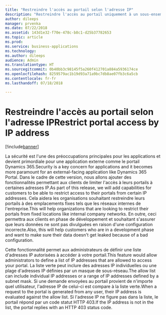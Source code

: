 ```yaml
---
title: "Restreindre l'accès au portail selon l'adresse IP"
description: "Restreindre l'accès au portail uniquement à un sous-ensemble d'utilisateurs en définissant des plages d'adresses IP autorisées"
author: dileeps
manager: prvenka
ms.date: 07/22/2018
ms.assetid: 143d1e32-f70e-478c-b8c1-d25b37782653
ms.topic: article
ms.prod: 
ms.service: business-applications
ms.technology: 
ms.author: dileeps
audience: Admin
ms.translationtype: HT
ms.sourcegitcommit: 0b40bb3c98145f5a260f412701a884a5936174ce
ms.openlocfilehash: 8259579ac1b19d93a71a9bc7db8ae07fb3c6a5cb
ms.contentlocale: fr-fr
ms.lasthandoff: 07/18/2018

---
```

# <a name="restrict-portal-access-by-ip-address"></a><span data-ttu-id="40bc6-103">Restreindre l'accès au portail selon l'adresse IP</span><span class="sxs-lookup"><span data-stu-id="40bc6-103">Restrict portal access by IP address</span></span>

[!include[banner](../../../includes/banner.md)]


<span data-ttu-id="40bc6-104">La sécurité est l'une des préoccupations principales pour les applications et devient primordiale pour une application externe comme le portail Dynamics 365.</span><span class="sxs-lookup"><span data-stu-id="40bc6-104">Security is a key concern for applications and it becomes more paramount for an external-facing application like Dynamics 365 Portal.</span></span> <span data-ttu-id="40bc6-105">Dans le cadre de cette version, nous allons ajouter des fonctionnalités permettant aux clients de limiter l'accès à leurs portails à certaines adresses IP.</span><span class="sxs-lookup"><span data-stu-id="40bc6-105">As part of this release, we will add capabilities for customers to be able to restrict access to their portals from certain IP addresses.</span></span> <span data-ttu-id="40bc6-106">Cela aidera les organisations souhaitant restreindre leurs portails à des emplacements fixes tels que les réseaux internes de l'entreprise.</span><span class="sxs-lookup"><span data-stu-id="40bc6-106">This will help organizations that are looking to restrict their portals from fixed locations like internal company networks.</span></span> <span data-ttu-id="40bc6-107">En outre, ceci permettra aux clients en phase de développement et souhaitant s'assurer que leurs données ne sont pas divulguées en raison d'une configuration incorrecte.</span><span class="sxs-lookup"><span data-stu-id="40bc6-107">Also, this will help customers who are in a development phase and want to make sure their data doesn't get leaked because of a bad configuration.</span></span>

<span data-ttu-id="40bc6-108">Cette fonctionnalité permet aux administrateurs de définir une liste d'adresses IP autorisées à accéder à votre portail.</span><span class="sxs-lookup"><span data-stu-id="40bc6-108">This feature would allow administrators to define a list of IP addresses that are allowed to access your portal.</span></span> <span data-ttu-id="40bc6-109">La liste verte peut inclure des adresses IP individuelles ou une plage d'adresses IP définies par un masque de sous-réseau.</span><span class="sxs-lookup"><span data-stu-id="40bc6-109">The allow list can include individual IP addresses or a range of IP addresses defined by a subnet mask.</span></span> <span data-ttu-id="40bc6-110">Si une demande envoyées au portail provient de n'importe quel utilisateur, l'adresse IP de celui-ci est compare à la liste verte.</span><span class="sxs-lookup"><span data-stu-id="40bc6-110">When a request to the portal is generated from any user, their IP address is evaluated against the allow list.</span></span> <span data-ttu-id="40bc6-111">Si l'adresse IP ne figure pas dans la liste, le portail répond par un code statut HTTP 403.</span><span class="sxs-lookup"><span data-stu-id="40bc6-111">If the IP address is not in the list, the portal replies with an HTTP 403 status code.</span></span>

<!--
### Who uses this feature
This feature is intended for administrators who are managing portals.
## Status
### Development status
Generally available
#### Target timeframe
October 2018
### Availability 
Cloud
### Regional availability
Global
-->


